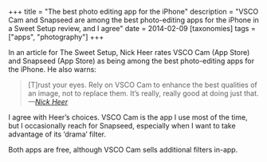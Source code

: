 +++
title = "The best photo editing app for the iPhone"
description = "VSCO Cam and Snapseed are among the best photo-editing apps for the iPhone in a Sweet Setup review, and I agree"
date = 2014-02-09
[taxonomies]
tags = ["apps", "photography"]
+++

In an article for The Sweet Setup, Nick Heer rates VSCO Cam (App Store) and Snapseed (App Store) as being among the best photo-editing apps for the iPhone. He also warns:
 
> [T]rust your eyes. Rely on VSCO Cam to enhance the best qualities of an image, not to replace them. It’s really, really good at doing just that.<br>
<cite class="small">—[Nick Heer](http://thesweetsetup.com/apps/best-photo-editing-app-iphone/)</cite>

I agree with Heer’s choices. VSCO Cam is the app I use most of the time, but I occasionally reach for Snapseed, especially when I want to take advantage of its ‘drama’ filter.

Both apps are free, although VSCO Cam sells additional filters in-app.